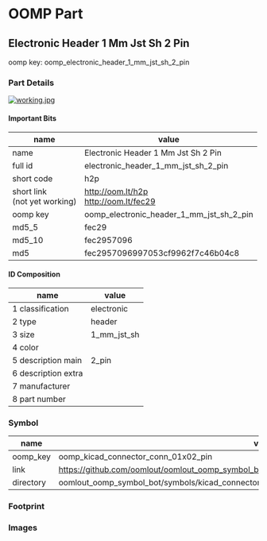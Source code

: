 # OOMP Part  
## Electronic Header 1 Mm Jst Sh 2 Pin  
  
oomp key: oomp_electronic_header_1_mm_jst_sh_2_pin  
  
### Part Details  
  
[![working.jpg](working_600.jpg)](working.jpg)  
  
#### Important Bits  
| name | value | 
| --- | --- | 
| name | Electronic Header 1 Mm Jst Sh 2 Pin | 
| full id | electronic_header_1_mm_jst_sh_2_pin | 
| short code | h2p | 
| short link<br>(not yet working) | http://oom.lt/h2p<br>http://oom.lt/fec29 | 
| oomp key | oomp_electronic_header_1_mm_jst_sh_2_pin | 
| md5_5 | fec29 | 
| md5_10 | fec2957096 | 
| md5 | fec2957096997053cf9962f7c46b04c8 | 
#### ID Composition  
| name | value | 
| --- | --- | 
| 1 classification | electronic | 
| 2 type | header | 
| 3 size | 1_mm_jst_sh | 
| 4 color |  | 
| 5 description main | 2_pin | 
| 6 description extra |  | 
| 7 manufacturer |  | 
| 8 part number |  | 
### Symbol  
| name | value | 
| --- | --- | 
| oomp_key | oomp_kicad_connector_conn_01x02_pin | 
| link | https://github.com/oomlout/oomlout_oomp_symbol_bot/tree/main/symbols/kicad_connector_conn_01x02_pin | 
| directory | oomlout_oomp_symbol_bot/symbols/kicad_connector_conn_01x02_pin//working/working.kicad_sym | 
### Footprint  
### Images  
